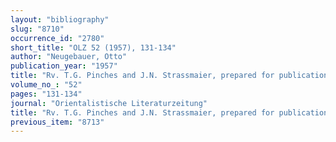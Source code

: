 ```yaml
---
layout: "bibliography"
slug: "8710"
occurrence_id: "2780"
short_title: "OLZ 52 (1957), 131-134"
author: "Neugebauer, Otto"
publication_year: "1957"
title: "Rv. T.G. Pinches and J.N. Strassmaier, prepared for publication by A.J. Sachs,Late Babylonian Astronomical Texts"
volume_no_: "52"
pages: "131-134"
journal: "Orientalistische Literaturzeitung"
title: "Rv. T.G. Pinches and J.N. Strassmaier, prepared for publication by A.J. Sachs,Late Babylonian Astronomical Texts"
previous_item: "8713"
---
```

